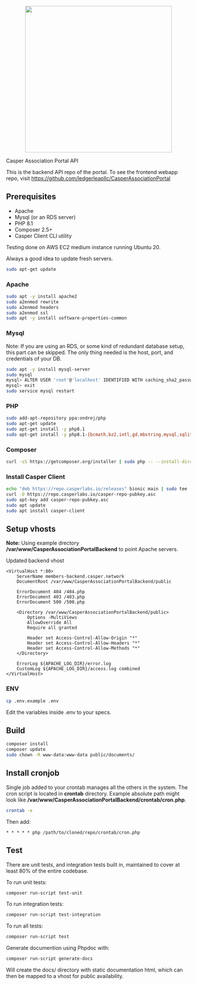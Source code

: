 <p align="center">
    <img src="https://docs.casperlabs.io/icon/Casper_Wordmark_Red_RGB.png" width="400">
</p>

Casper Association Portal API

This is the backend API repo of the portal. To see the frontend webapp repo, visit https://github.com/ledgerleapllc/CasperAssociationPortal

## Prerequisites

 - Apache
 - Mysql (or an RDS server)
 - PHP 8.1
 - Composer 2.5+
 - Casper Client CLI utility

Testing done on AWS EC2 medium instance running Ubuntu 20.

Always a good idea to update fresh servers.

```bash
sudo apt-get update
```

### Apache
```bash
sudo apt -y install apache2
sudo a2enmod rewrite
sudo a2enmod headers
sudo a2enmod ssl
sudo apt -y install software-properties-common
```

### Mysql

Note: If you are using an RDS, or some kind of redundant database setup, this part can be skipped. The only thing needed is the host, port, and credentials of your DB.

```bash
sudo apt -y install mysql-server
sudo mysql
mysql> ALTER USER 'root'@'localhost' IDENTIFIED WITH caching_sha2_password BY '$DATABASE_PASSWORD';
mysql> exit
sudo service mysql restart
```

### PHP
```bash
sudo add-apt-repository ppa:ondrej/php
sudo apt-get update
sudo apt-get install -y php8.1
sudo apt-get install -y php8.1-{bcmath,bz2,intl,gd,mbstring,mysql,sqlite3,zip,common,curl,xml,gmp}
```

### Composer
```bash
curl -sS https://getcomposer.org/installer | sudo php -- --install-dir=/usr/local/bin --filename=composer
```

### Install Casper Client
```bash
echo "deb https://repo.casperlabs.io/releases" bionic main | sudo tee -a /etc/apt/sources.list.d/casper.list
curl -O https://repo.casperlabs.io/casper-repo-pubkey.asc
sudo apt-key add casper-repo-pubkey.asc
sudo apt update
sudo apt install casper-client
```

## Setup vhosts

**Note:** Using example drectory **/var/www/CasperAssociationPortalBackend** to point Apache servers.

Updated backend vhost
```
<VirtualHost *:80>
    ServerName members-backend.casper.network
    DocumentRoot /var/www/CasperAssociationPortalBackend/public

    ErrorDocument 404 /404.php
    ErrorDocument 403 /403.php
    ErrorDocument 500 /500.php

    <Directory /var/www/CasperAssociationPortalBackend/public>
        Options -MultiViews
        AllowOverride All
        Require all granted

        Header set Access-Control-Allow-Origin "*"
        Header set Access-Control-Allow-Headers "*"
        Header set Access-Control-Allow-Methods "*"
    </Directory>

    ErrorLog ${APACHE_LOG_DIR}/error.log
    CustomLog ${APACHE_LOG_DIR}/access.log combined
</VirtualHost>
```

### ENV
```bash
cp .env.example .env
```

Edit the variables inside .env to your specs.

## Build
```bash
composer install
composer update
sudo chown -R www-data:www-data public/documents/
```

## Install cronjob

Single job added to your crontab manages all the others in the system. The cron script is located in **crontab** directory. Example absolute path might look like **/var/www/CasperAssociationPortalBackend/crontab/cron.php**.

```bash
crontab -e
```

Then add:

```
* * * * * php /path/to/cloned/repo/crontab/cron.php
```

## Test

There are unit tests, and integration tests built in, maintained to cover at least 80% of the entire codebase.

To run unit tests:
```bash
composer run-script test-unit
```

To run integration tests:
```bash
composer run-script test-integration
```

To run all tests:
```bash
composer run-script test
```

Generate documention using Phpdoc with:
```bash
composer run-script generate-docs
```

Will create the docs/ directory with static documentation html, which can then be mapped to a vhost for public availability.
